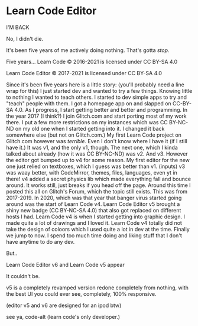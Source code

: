 Learn Code Editor
==

I'M BACK

No, I didn't die.

It's been five years of me actively doing nothing. That's gotta *stop.*

Five years...
Learn Code © 2016-2021 is licensed under CC BY-SA 4.0 

Learn Code Editor © 2017-2021 is licensed under CC BY-SA 4.0

Since it's been five years here is a little story: (you'll probably need a line wrap for this)
I just started dev and wanted to try a few things. Knowing little to nothing I wanted to teach others. I started to dev simple apps to try and "teach" people with them. I got a homepage app on and slapped on CC-BY-SA 4.0. As I progress, I start getting better and better and programming. In the year 2017 (I think?) I join Glitch.com and start porting most of my work there. I put a few more restrictions on my instances which was CC BY-NC-ND on my old one when I started getting into it. I changed it back somewhere else (but not on Glitch.com.) My first Learn Code project on Glitch.com however was *terrible.* Even I don't know where I have it (if I still have it.) It was v1, and the only v1, though. The next one, which I kinda talked about already (how it was CC BY-NC-ND) was v2. And v3. However the editor got bumped up to v4 for some reason. My first editor for the new one just relied on textboxes, which I guess was better than v1. (inputs) v3 was waay better, with CodeMirror, themes, files, languages, even yt in there! v4 added a secret physics lib which made everything fall and bounce around. It works still, just breaks if you head off the page. Around this time I posted this all on Glitch's Forum, which the topic still exists. This was from 2017-2019. In 2020, which was that year that banger virus started going around was the start of Learn Code v4. Learn Code Editor v5 brought a shiny new badge (CC BY-NC-SA 4.0) that also got replaced on different hosts I had. Learn Code v4 is when I started getting into graphic design. I made quite a lot of drawings and I loved it. Learn Code v4 totally did not take the design of coloors which I used quite a lot in dev at the time. Finally we jump to now. I spend too much time doing and liking stuff that I don't have anytime to do any dev. 

But..

Learn Code Editor v6
and
Learn Code v5 appear

It couldn't be.

v5 is a completely revamped version redone completely from nothing, with the best UI you could ever see, completely, 100% responsive.

(editor v5 and v6 are designed for an ipod btw)

see ya,
code-alt (learn code's only developer.)
